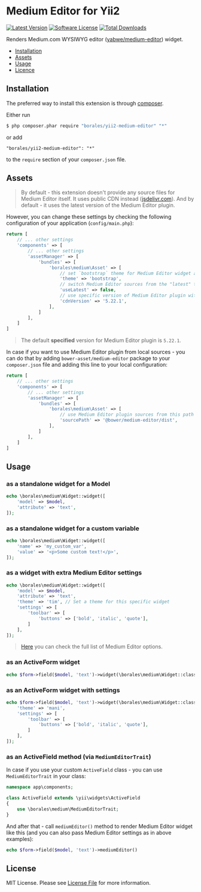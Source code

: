 # Medium Editor for Yii2

[![Latest Version](https://img.shields.io/github/tag/Borales/yii2-medium-editor.svg?style=flat-square&label=release)](https://github.com/Borales/yii2-medium-editor/tags)
[![Software License](https://img.shields.io/badge/license-MIT-brightgreen.svg?style=flat-square)](LICENSE.md)
[![Total Downloads](https://img.shields.io/packagist/dt/borales/yii2-medium-editor.svg?style=flat-square)](https://packagist.org/packages/borales/yii2-medium-editor)

Renders Medium.com WYSIWYG editor ([yabwe/medium-editor](https://github.com/yabwe/medium-editor)) widget.

- [Installation](#installation)
- [Assets](#assets)
- [Usage](#usage)
- [Licence](#license)

## Installation

The preferred way to install this extension is through [composer](http://getcomposer.org/download/).

Either run

```bash
$ php composer.phar require "borales/yii2-medium-editor" "*"
```

or add

```
"borales/yii2-medium-editor": "*"
```

to the `require` section of your `composer.json` file.

## Assets

> By default - this extension doesn't provide any source files for Medium Editor itself.
It uses public CDN instead ([jsdelivr.com](http://www.jsdelivr.com/)). And by default - it
uses the latest version of the Medium Editor plugin.

However, you can change these settings by checking the following configuration of your application (`config/main.php`):

```php
return [
    // ... other settings
    'components' => [
        // ... other settings
        'assetManager' => [
            'bundles' => [
                'borales\medium\Asset' => [
                    // set `bootstrap` theme for Medium Editor widget as a default one
                    'theme' => 'bootstrap',
                    // switch Medium Editor sources from the "latest" to the specific version
                    'useLatest' => false,
                    // use specific version of Medium Editor plugin with "useLatest=false"
                    'cdnVersion' => '5.22.1',
                ],
            ]
        ],
    ]
]
```

> The default **specified** version for Medium Editor plugin is `5.22.1`.

In case if you want to use Medium Editor plugin from local sources - you can do that
by adding `bower-asset/medium-editor` package to your `composer.json` file and adding this line
to your local configuration:

```php
return [
    // ... other settings
    'components' => [
        // ... other settings
        'assetManager' => [
            'bundles' => [
                'borales\medium\Asset' => [
                    // use Medium Editor plugin sources from this path
                    'sourcePath' => '@bower/medium-editor/dist',
                ],
            ]
        ],
    ]
]
```

## Usage

### as a standalone widget for a Model

```php
echo \borales\medium\Widget::widget([
    'model' => $model,
    'attribute' => 'text',
]);
```

### as a standalone widget for a custom variable

```php
echo \borales\medium\Widget::widget([
    'name' => 'my_custom_var',
    'value' => '<p>Some custom text!</p>',
]);
```

### as a widget with extra Medium Editor settings

```php
echo \borales\medium\Widget::widget([
    'model' => $model,
    'attribute' => 'text',
    'theme' => 'tim', // Set a theme for this specific widget
    'settings' => [
        'toolbar' => [
            'buttons' => ['bold', 'italic', 'quote'],
        ]
    ],
]);
```

> [Here](https://github.com/yabwe/medium-editor/blob/master/OPTIONS.md) you can check the full list of Medium Editor options.

### as an ActiveForm widget
 
```php
echo $form->field($model, 'text')->widget(\borales\medium\Widget::className());
```

### as an ActiveForm widget with settings

```php
echo $form->field($model, 'text')->widget(\borales\medium\Widget::className(), [
    'theme' => 'mani',
    'settings' => [
        'toolbar' => [
            'buttons' => ['bold', 'italic', 'quote'],
        ]
    ],
]);
```

### as an ActiveField method (via `MediumEditorTrait`)

In case if you use your custom `ActiveField` class - you can use `MediumEditorTrait` in your class:

```php
namespace app\components;

class ActiveField extends \yii\widgets\ActiveField
{
    use \borales\medium\MediumEditorTrait;
}
```

And after that - call `mediumEditor()` method to render Medium Editor widget like this 
(and you can also pass Medium Editor settings as in above examples):

```php
echo $form->field($model, 'text')->mediumEditor()
```

## License

MIT License. Please see [License File](LICENSE) for more information.

